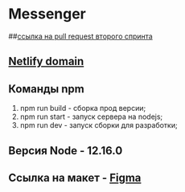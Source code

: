 
# Messenger

##[ссылка на pull request второго спринта](https://github.com/venmovs/middle.messenger.praktikum.yandex/pull/6)

## [Netlify domain](https://angry-agnesi-d0e795.netlify.app)

## Команды npm
1. npm run build - сборка прод версии;
2. npm run start - запуск сервера на nodejs;
3. npm run dev - запуск сборки для разработки;


## Версия Node - 12.16.0

## Ссылка на макет - [Figma](https://www.figma.com/file/4W66bqqEpa3iwmj7JzH5KU/Yandex-Messenger?node-id=0%3A1)

